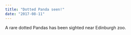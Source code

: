 ```yaml
---
title: "Dotted Panda seen!"
date: "2017-08-11"
---
```


A rare dotted Pandas has been sighted near Edinburgh zoo.

